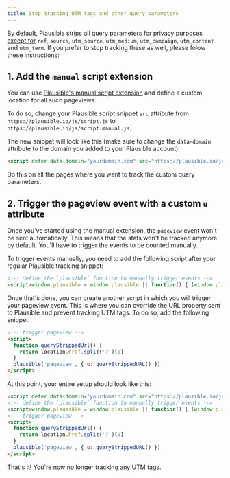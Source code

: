 ```yaml
---
title: Stop tracking UTM tags and other query parameters
---
```


By default, Plausible strips all query parameters for privacy purposes [except for](manual-link-tagging.md) `ref`, `source`, `utm_source`, `utm_medium`, `utm_campaign`, `utm_content` and `utm_term`. If you prefer to stop tracking these as well, please folow these instructions:

## 1. Add the `manual` script extension

You can use [Plausible's manual script extension](script-extensions.md#plausiblemanualjs) and define a custom location for all such pageviews. 

To do so, change your Plausible script snippet `src` attribute from `https://plausible.io/js/script.js` to `https://plausible.io/js/script.manual.js`.

The new snippet will look like this (make sure to change the `data-domain` attribute to the domain you added to your Plausible account):

```html
<script defer data-domain="yourdomain.com" src="https://plausible.io/js/script.manual.js"></script>
```
Do this on all the pages where you want to track the custom query parameters.

## 2. Trigger the pageview event with a custom `u` attribute

Once you've started using the manual extension, the `pageview` event won't be sent automatically. This means that the stats won't be tracked anymore by default. You'll have to trigger the events to be counted manually.

To trigger events manually, you need to add the following script after your regular Plausible tracking snippet:

```html
<!-- define the `plausible` function to manually trigger events -->
<script>window.plausible = window.plausible || function() { (window.plausible.q = window.plausible.q || []).push(arguments) }</script>
```

Once that's done, you can create another script in which you will trigger your pageview event. This is where you can override the URL property sent to Plausible and prevent tracking UTM tags. To do so, add the following snippet:

```html
<!-- trigger pageview -->
<script>
  function queryStrippedUrl() {
    return location.href.split('?')[0]
  }
  plausible('pageview', { u: queryStrippedURL() })
</script>
```

At this point, your entire setup should look like this:

```html
<script defer data-domain="yourdomain.com" src="https://plausible.io/js/script.manual.js"></script>
<!-- define the `plausible` function to manually trigger events -->
<script>window.plausible = window.plausible || function() { (window.plausible.q = window.plausible.q || []).push(arguments) }</script>
<!-- trigger pageview -->
<script>
  function queryStrippedUrl() {
    return location.href.split('?')[0]
  }
  plausible('pageview', { u: queryStrippedURL() })
</script>
```

That's it! You're now no longer tracking any UTM tags. 
